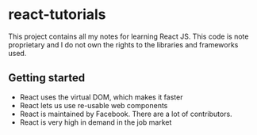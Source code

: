 # react-tutorials

This project contains all my notes for learning React JS. This code is note proprietary and I do not own the rights to the libraries and frameworks used.

## Getting started

* React uses the virtual DOM, which makes it faster
* React lets us use re-usable web components
* React is maintained by Facebook. There are a lot of contributors.
* React is very high in demand in the job market

